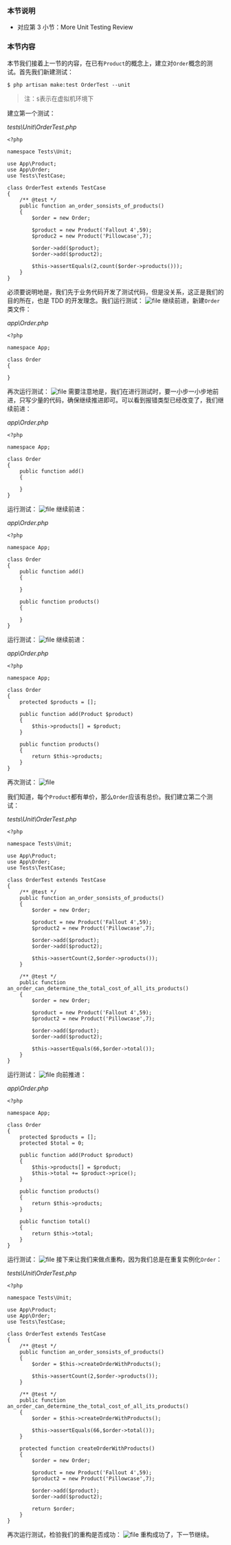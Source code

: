 ### 本节说明
* 对应第 3 小节：More Unit Testing Review

### 本节内容
本节我们接着上一节的内容，在已有`Product`的概念上，建立对`Order`概念的测试。首先我们新建测试：
```
$ php artisan make:test OrderTest --unit
```
>注：`$`表示在虚拟机环境下

建立第一个测试：

*tests\Unit\OrderTest.php*
```
<?php

namespace Tests\Unit;

use App\Product;
use App\Order;
use Tests\TestCase;

class OrderTest extends TestCase
{
    /** @test */
    public function an_order_sonsists_of_products()
    {
        $order = new Order;

        $product = new Product('Fallout 4',59);
        $produc2 = new Product('Pillowcase',7);

        $order->add($product);
        $order->add($product2);

        $this->assertEquals(2,count($order->products()));
    }
}
```
必须要说明地是，我们先于业务代码开发了测试代码，但是没关系，这正是我们的目的所在，也是 TDD 的开发理念。我们运行测试：
![file](https://lccdn.phphub.org/uploads/images/201810/18/19192/F46iPOKlaT.png?imageView2/2/w/1240/h/0)
继续前进，新建`Order`类文件：

*app\Order.php*
```
<?php 

namespace App;

class Order 
{
    
}
```
再次运行测试：
![file](https://lccdn.phphub.org/uploads/images/201810/18/19192/WMyI3yggUX.png?imageView2/2/w/1240/h/0)
需要注意地是，我们在进行测试时，要一小步一小步地前进，只写少量的代码，确保继续推进即可。可以看到报错类型已经改变了，我们继续前进：

*app\Order.php*
```
<?php 

namespace App;

class Order 
{
    public function add()
    {
        
    }
}
```
运行测试：
![file](https://lccdn.phphub.org/uploads/images/201810/18/19192/Cl0APDoCcV.png?imageView2/2/w/1240/h/0)
继续前进：

*app\Order.php*
```
<?php 

namespace App;

class Order 
{
    public function add()
    {
        
    }

    public function products()
    {
        
    }
}
```
运行测试：
![file](https://lccdn.phphub.org/uploads/images/201810/18/19192/MCH98DiPXL.png?imageView2/2/w/1240/h/0)
继续前进：

*app\Order.php*
```
<?php 

namespace App;

class Order 
{
    protected $products = [];

    public function add(Product $product)
    {
        $this->products[] = $product;
    }

    public function products()
    {
        return $this->products;
    }
}
```
再次测试：
![file](https://lccdn.phphub.org/uploads/images/201810/18/19192/bHbkxDlrT4.png?imageView2/2/w/1240/h/0)

我们知道，每个`Product`都有单价，那么`Order`应该有总价。我们建立第二个测试：

*tests\Unit\OrderTest.php*
```
<?php

namespace Tests\Unit;

use App\Product;
use App\Order;
use Tests\TestCase;

class OrderTest extends TestCase
{
    /** @test */
    public function an_order_sonsists_of_products()
    {
        $order = new Order;

        $product = new Product('Fallout 4',59);
        $product2 = new Product('Pillowcase',7);

        $order->add($product);
        $order->add($product2);

        $this->assertCount(2,$order->products());
    }

    /** @test */
    public function an_order_can_determine_the_total_cost_of_all_its_products()
    {
        $order = new Order;

        $product = new Product('Fallout 4',59);
        $product2 = new Product('Pillowcase',7);

        $order->add($product);
        $order->add($product2);

        $this->assertEquals(66,$order->total());
    }
}

```
运行测试：
![file](https://lccdn.phphub.org/uploads/images/201810/18/19192/jZWHIeaTD5.png?imageView2/2/w/1240/h/0)
向前推进：

*app\Order.php*
```
<?php 

namespace App;

class Order 
{
    protected $products = [];
    protected $total = 0;

    public function add(Product $product)
    {
        $this->products[] = $product;
        $this->total += $product->price();
    }

    public function products()
    {
        return $this->products;
    }

    public function total()
    {
        return $this->total;
    }
}
```
运行测试：
![file](https://lccdn.phphub.org/uploads/images/201810/18/19192/z8yK7k0v7v.png?imageView2/2/w/1240/h/0)
接下来让我们来做点重构，因为我们总是在重复实例化`Order`：

*tests\Unit\OrderTest.php*
```
<?php

namespace Tests\Unit;

use App\Product;
use App\Order;
use Tests\TestCase;

class OrderTest extends TestCase
{
    /** @test */
    public function an_order_sonsists_of_products()
    {
        $order = $this->createOrderWithProducts();

        $this->assertCount(2,$order->products());
    }

    /** @test */
    public function an_order_can_determine_the_total_cost_of_all_its_products()
    {
        $order = $this->createOrderWithProducts();

        $this->assertEquals(66,$order->total());
    }

    protected function createOrderWithProducts()
    {
        $order = new Order;

        $product = new Product('Fallout 4',59);
        $product2 = new Product('Pillowcase',7);

        $order->add($product);
        $order->add($product2);

        return $order;
    }
}

```
再次运行测试，检验我们的重构是否成功：
![file](https://lccdn.phphub.org/uploads/images/201810/18/19192/wFsN0duuVE.png?imageView2/2/w/1240/h/0)
重构成功了，下一节继续。